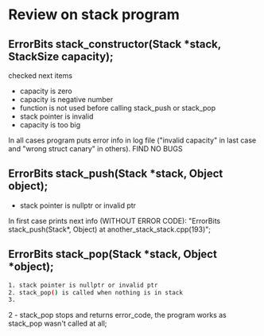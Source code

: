 # Review on stack program

## ErrorBits stack_constructor(Stack *stack, StackSize capacity);

checked next items
- capacity is zero
- capacity is negative number
- function is not used before calling stack_push or stack_pop
- stack pointer is invalid
- capacity is too big

In all cases program puts error info in log file ("invalid capacity" in last case and "wrong struct canary" in others).
FIND NO BUGS

## ErrorBits stack_push(Stack *stack, Object object);

- stack pointer is nullptr or invalid ptr

In first case prints next info (WITHOUT ERROR CODE): "ErrorBits stack_push(Stack*, Object) at another_stack_stack.cpp(193)";


## ErrorBits stack_pop(Stack *stack, Object *object);

```sh
1. stack pointer is nullptr or invalid ptr
2. stack_pop() is called when nothing is in stack
3.
```

2 - stack_pop stops and returns error_code, the program works as stack_pop wasn't called at all;
